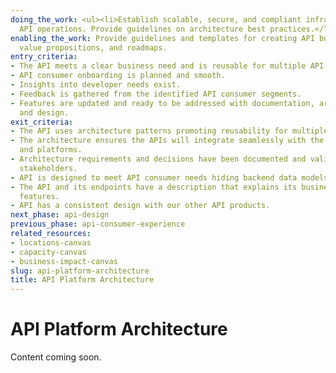 ```yaml
---
doing_the_work: <ul><li>Establish scalable, secure, and compliant infrastructure for
  API operations. Provide guidelines on architecture best practices.</li></ul>
enabling_the_work: Provide guidelines and templates for creating API business models,
  value propositions, and roadmaps.
entry_criteria:
- The API meets a clear business need and is reusable for multiple API-consumers.
- API consumer onboarding is planned and smooth.
- Insights into developer needs exist.
- Feedback is gathered from the identified API consumer segments.
- Features are updated and ready to be addressed with documentation, architecture,
  and design.
exit_criteria:
- The API uses architecture patterns promoting reusability for multiple API-consumers.
- The architecture ensures the APIs will integrate seamlessly with the infrastructure
  and platforms.
- Architecture requirements and decisions have been documented and validated with
  stakeholders.
- API is designed to meet API consumer needs hiding backend data models and discrepancies.
- The API and its endpoints have a description that explains its business value and
  features.
- API has a consistent design with our other API products.
next_phase: api-design
previous_phase: api-consumer-experience
related_resources:
- locations-canvas
- capacity-canvas
- business-impact-canvas
slug: api-platform-architecture
title: API Platform Architecture
---
```


# API Platform Architecture

Content coming soon.
